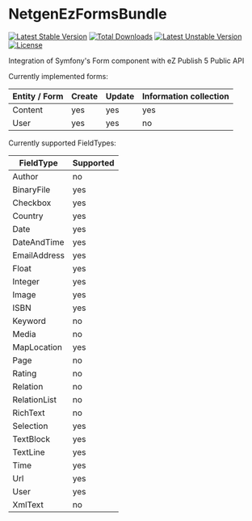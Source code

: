 NetgenEzFormsBundle
===================

[![Latest Stable Version](https://poser.pugx.org/netgen/ez-forms-bundle/v/stable)](https://packagist.org/packages/netgen/ez-forms-bundle)
[![Total Downloads](https://poser.pugx.org/netgen/ez-forms-bundle/downloads)](https://packagist.org/packages/netgen/ez-forms-bundle)
[![Latest Unstable Version](https://poser.pugx.org/netgen/ez-forms-bundle/v/unstable)](https://packagist.org/packages/netgen/ez-forms-bundle)
[![License](https://poser.pugx.org/netgen/ez-forms-bundle/license)](https://packagist.org/packages/netgen/ez-forms-bundle)

Integration of Symfony's Form component with eZ Publish 5 Public API

Currently implemented forms:

| Entity / Form             | Create | Update | Information collection
| ------------- | --- | --- | ---
| Content      | yes | yes | yes
| User      | yes | yes | no

Currently supported FieldTypes:

| FieldType             | Supported
| ------------- | ---
| Author         | no
| BinaryFile     | yes
| Checkbox       | yes
| Country        | yes
| Date           | yes
| DateAndTime    | yes
| EmailAddress   | yes
| Float          | yes
| Integer        | yes
| Image          | yes
| ISBN           | yes
| Keyword        | no
| Media          | no
| MapLocation    | yes
| Page           | no
| Rating         | no
| Relation       | no
| RelationList   | no
| RichText       | no
| Selection      | yes
| TextBlock      | yes
| TextLine       | yes
| Time           | yes
| Url            | yes
| User           | yes
| XmlText        | no
